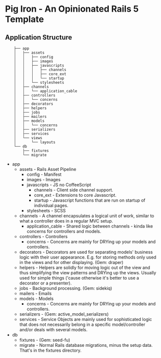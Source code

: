 # Pig Iron - An Opinionated Rails 5 Template


## Application Structure

		├── app
		│   ├── assets
		│   │   ├── config
		│   │   ├── images
		│   │   ├── javascripts
		│   │   │   ├── channels
		│   │   │   ├── core_ext
		│   │   │   └── startup
		│   │   └── stylesheets
		│   ├── channels
		│   │   └── application_cable
		│   ├── controllers
		│   │   └── concerns
		│   ├── decorators
		│   ├── helpers
		│   ├── jobs
		│   ├── mailers
		│   ├── models
		│   │   └── concerns
		│   ├── serializers
		│   ├── services
		│   └── views
		│       └── layouts
		└── db
		    ├── fixtures
		    └── migrate

 * app
    * assets - Rails Asset Pipeline
        * config - Manifest
        * images - Images
        * javascripts - JS no CoffeeScript
            * channels - Client side channel support.
            * core_ext - Extensions to core Javascript.
            * startup - Javascript functions that are run on startup of individual pages.
        * stylesheets - SCSS
    * channels - A channel encapsulates a logical unit of work, similar to what a controller does in a regular MVC setup.
        * application_cable - Shared logic between channels - kinda like concerns for controllers and models.
    * controllers - Controllers
        * concerns - Concerns are mainly for DRYing up your models and controllers.
    * decorators - Decorators are used for separating models' business logic with their user appearance. E.g. for storing methods only used in the views and for other displaying. (Gem: draper)
    * helpers - Helpers are solidly for moving logic out of the view and thus simplifying the view patterns and DRYing up the views. Usually used for simple things ('cause otherwise it's better to use a decorator or a presenter).
    * jobs - Background processing. (Gem: sidekiq)
    * mailers - Emails
    * models - Models
        * concerns - Concerns are mainly for DRYing up your models and controllers.
    * serializers -  (Gem: active_model_serializers)
    * services - Service Objects are mainly used for sophisticated logic that does not necessarily belong in a specific model/controller and/or deals with several models.
 * db
    * fixtures -  (Gem: seed-fu)
    * migrate - Normal Rails database migrations, minus the setup data.  That's in the fixtures directory.
